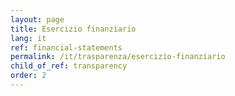 ```yaml
---
layout: page
title: Esercizio finanziario
lang: it
ref: financial-statements
permalink: /it/trasparenza/esercizio-finanziario
child_of_ref: transparency
order: 2
---
```

